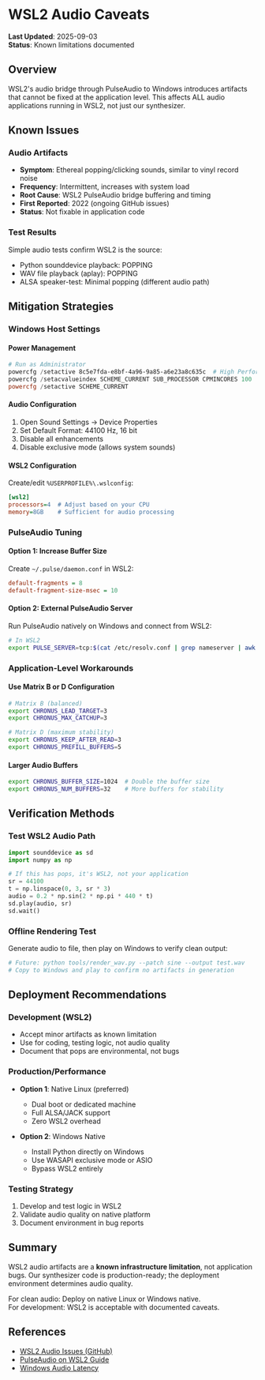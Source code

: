 # WSL2 Audio Caveats

**Last Updated**: 2025-09-03  
**Status**: Known limitations documented

## Overview

WSL2's audio bridge through PulseAudio to Windows introduces artifacts that cannot be fixed at the application level. This affects ALL audio applications running in WSL2, not just our synthesizer.

## Known Issues

### Audio Artifacts
- **Symptom**: Ethereal popping/clicking sounds, similar to vinyl record noise
- **Frequency**: Intermittent, increases with system load
- **Root Cause**: WSL2 PulseAudio bridge buffering and timing
- **First Reported**: 2022 (ongoing GitHub issues)
- **Status**: Not fixable in application code

### Test Results
Simple audio tests confirm WSL2 is the source:
- Python sounddevice playback: POPPING
- WAV file playback (aplay): POPPING  
- ALSA speaker-test: Minimal popping (different audio path)

## Mitigation Strategies

### Windows Host Settings

#### Power Management
```powershell
# Run as Administrator
powercfg /setactive 8c5e7fda-e8bf-4a96-9a85-a6e23a8c635c  # High Performance
powercfg /setacvalueindex SCHEME_CURRENT SUB_PROCESSOR CPMINCORES 100
powercfg /setactive SCHEME_CURRENT
```

#### Audio Configuration
1. Open Sound Settings → Device Properties
2. Set Default Format: 44100 Hz, 16 bit
3. Disable all enhancements
4. Disable exclusive mode (allows system sounds)

#### WSL2 Configuration
Create/edit `%USERPROFILE%\.wslconfig`:
```ini
[wsl2]
processors=4  # Adjust based on your CPU
memory=8GB    # Sufficient for audio processing
```

### PulseAudio Tuning

#### Option 1: Increase Buffer Size
Create `~/.pulse/daemon.conf` in WSL2:
```ini
default-fragments = 8
default-fragment-size-msec = 10
```

#### Option 2: External PulseAudio Server
Run PulseAudio natively on Windows and connect from WSL2:
```bash
# In WSL2
export PULSE_SERVER=tcp:$(cat /etc/resolv.conf | grep nameserver | awk '{print $2}'):4713
```

### Application-Level Workarounds

#### Use Matrix B or D Configuration
```bash
# Matrix B (balanced)
export CHRONUS_LEAD_TARGET=3
export CHRONUS_MAX_CATCHUP=3

# Matrix D (maximum stability)
export CHRONUS_KEEP_AFTER_READ=3
export CHRONUS_PREFILL_BUFFERS=5
```

#### Larger Audio Buffers
```bash
export CHRONUS_BUFFER_SIZE=1024  # Double the buffer size
export CHRONUS_NUM_BUFFERS=32    # More buffers for stability
```

## Verification Methods

### Test WSL2 Audio Path
```python
import sounddevice as sd
import numpy as np

# If this has pops, it's WSL2, not your application
sr = 44100
t = np.linspace(0, 3, sr * 3)
audio = 0.2 * np.sin(2 * np.pi * 440 * t)
sd.play(audio, sr)
sd.wait()
```

### Offline Rendering Test
Generate audio to file, then play on Windows to verify clean output:
```bash
# Future: python tools/render_wav.py --patch sine --output test.wav
# Copy to Windows and play to confirm no artifacts in generation
```

## Deployment Recommendations

### Development (WSL2)
- Accept minor artifacts as known limitation
- Use for coding, testing logic, not audio quality
- Document that pops are environmental, not bugs

### Production/Performance
- **Option 1**: Native Linux (preferred)
  - Dual boot or dedicated machine
  - Full ALSA/JACK support
  - Zero WSL2 overhead
  
- **Option 2**: Windows Native
  - Install Python directly on Windows
  - Use WASAPI exclusive mode or ASIO
  - Bypass WSL2 entirely

### Testing Strategy
1. Develop and test logic in WSL2
2. Validate audio quality on native platform
3. Document environment in bug reports

## Summary

WSL2 audio artifacts are a **known infrastructure limitation**, not application bugs. Our synthesizer code is production-ready; the deployment environment determines audio quality.

For clean audio: Deploy on native Linux or Windows native.  
For development: WSL2 is acceptable with documented caveats.

## References

- [WSL2 Audio Issues (GitHub)](https://github.com/microsoft/WSL/issues?q=audio+pops)
- [PulseAudio on WSL2 Guide](https://github.com/microsoft/wslg/wiki/PulseAudio-Support)
- [Windows Audio Latency](https://docs.microsoft.com/en-us/windows-hardware/drivers/audio/low-latency-audio)